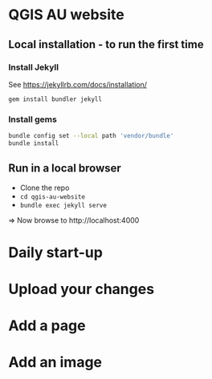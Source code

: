 # QGIS AU website

## Local installation - to run the first time

### Install Jekyll

See https://jekyllrb.com/docs/installation/

`gem install bundler jekyll`

### Install gems

```bash
bundle config set --local path 'vendor/bundle'
bundle install
```

## Run in a local browser

*  Clone the repo
* `cd qgis-au-website`
* `bundle exec jekyll serve`

=> Now browse to http://localhost:4000


# Daily start-up
# Upload your changes
# Add a page
# Add an image
